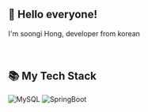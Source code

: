 ## 🤝 Hello everyone! 
I'm soongi Hong, developer from korean 
<br>
<br>
<br>
## 📚 My Tech Stack
![MySQL](https://img.shields.io/badge/mysql-%2300f.svg?style=for-the-badge&logo=mysql&logoColor=white)
![SpringBoot](https://img.shields.io/badge/springboot-6DB33F?style=for-the-badge&logo=springboot&logoColor=white)
